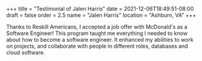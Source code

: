 +++
title = "Testimonial of Jalen Harris"
date = 2021-12-06T18:49:51-08:00
draft = false
order = 2.5
name = "Jalen Harris"
location = "Ashburn, VA"
+++

Thanks to Reskill Americans, I accepted a job offer with McDonald's as a Software Engineer! This program taught me everything I needed to know about how to become a software engineer. It enhanced my abilities to work on projects, and collaborate with people in different roles, databases and cloud software.
